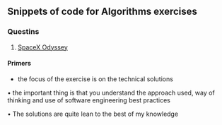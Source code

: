 ## Snippets of code for Algorithms exercises
  
### Questins

1. [SpaceX Odyssey](SpaceX/readme.md)

#### Primers

* the focus of the exercise is on the technical solutions
  
• the important thing is that you understand the approach used, way of thinking and  use of software engineering best practices

• The solutions are quite lean to the best of my knowledge